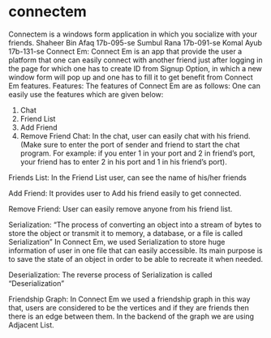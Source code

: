 # connectem
Connectem is a windows form application in which you socialize with your friends.
Shaheer Bin Afaq  17b-095-se 
Sumbul Rana       17b-091-se
Komal Ayub        17b-131-se
Connect Em:
            Connect Em is an app that provide the user a platform that one can easily connect with another friend just after logging in the page for which one has to create ID from Signup Option, in which a new window form will pop up and one has to fill it to get benefit from Connect Em features.
Features: 
             The features of Connect Em are as follows:
One can easily use the features which are given below:
1.	Chat
2.	Friend List
3.	Add Friend
4.	Remove Friend
Chat:
             In the chat, user can easily chat with his friend.
(Make sure to enter the port of sender and friend to start the chat program. For example: if you enter 1 in your port and 2 in friend’s port, your friend has to enter 2 in his port and 1 in his friend’s port).


Friends List:
             In the Friend List user, can see the name of his/her friends

Add Friend:
             It provides user to Add his friend easily to get connected.

Remove Friend:
                 User can easily remove anyone from his friend list. 

Serialization:
“The process of converting an object into a stream of bytes to store the object or transmit it to memory, a database, or a file is called Serialization”
            In Connect Em, we used Serialization to store huge information of user in one file that can easily accessible. Its main purpose is to save the state of an object in order to be able to recreate it when needed.

Deserialization:
            The reverse process of Serialization is called 
“Deserialization”


Friendship Graph:
            In Connect Em we used a friendship graph in this way that, users are considered to be the vertices and if they are friends then there is an edge between them. In the backend of the graph we are using Adjacent List.
